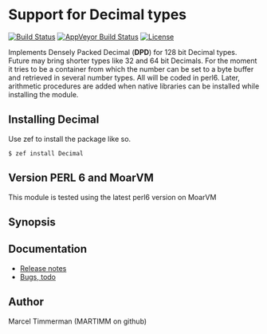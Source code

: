 # Support for Decimal types

[![Build Status](https://travis-ci.org/MARTIMM/Decimal.svg?branch=master)](https://travis-ci.org/MARTIMM/Decimal) [![AppVeyor Build Status](https://ci.appveyor.com/api/projects/status/github/Decimal/bson?branch=master&passingText=Windows%20-%20OK&failingText=Windows%20-%20FAIL&pendingText=Windows%20-%20pending&svg=true)](https://ci.appveyor.com/project/MARTIMM/Decimal/branch/master) [![License](http://martimm.github.io/label/License-label.svg)](http://www.perlfoundation.org/artistic_license_2_0)

Implements Densely Packed Decimal (**DPD**) for 128 bit Decimal types. Future may bring shorter types like 32 and 64 bit Decimals. For the moment it tries to be a container from which the number can be set to a byte buffer and retrieved in several number types. All will be coded in perl6. Later, arithmetic procedures are added when native libraries can be installed while installing the module.

## Installing Decimal

Use zef to install the package like so.
```
$ zef install Decimal
```

## Version PERL 6 and MoarVM

This module is tested using the latest perl6 version on MoarVM


## Synopsis


## Documentation


* [Release notes](https://github.com/MARTIMM/Decimal/blob/master/doc/CHANGES.md)
* [Bugs, todo](https://github.com/MARTIMM/Decimal/blob/master/doc/TODO.md)


## Author

Marcel Timmerman (MARTIMM on github)
